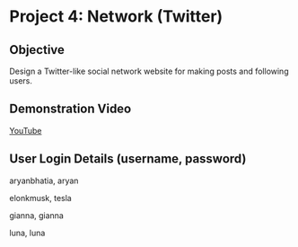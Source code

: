 # Project 4: Network (Twitter) 

## Objective 
Design a Twitter-like social network website for making posts and following users.

## Demonstration Video
[YouTube](https://youtu.be/JpqgQ3tuTWo)

## User Login Details (username, password)
aryanbhatia, aryan

elonkmusk, tesla

gianna, gianna

luna, luna
